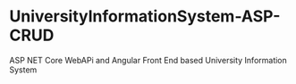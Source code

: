 # UniversityInformationSystem-ASP-CRUD
ASP NET Core WebAPi and Angular Front End based University Information System
